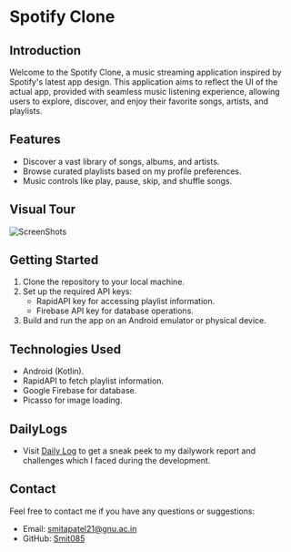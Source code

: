 # Spotify Clone

## Introduction

Welcome to the Spotify Clone, a music streaming application inspired by Spotify's latest app design. This application aims to reflect the UI of the actual app, provided with seamless music listening experience, allowing users to explore, discover, and enjoy their favorite songs, artists, and playlists.

## Features

- Discover a vast library of songs, albums, and artists.
- Browse curated playlists based on my profile preferences.
- Music controls like play, pause, skip, and shuffle songs.

## Visual Tour

![ScreenShots](https://github.com/Smit085/SpotifyClone/assets/139530390/56e98dd7-58bc-4fc4-89d0-69335d3a1472)


## Getting Started

1. Clone the repository to your local machine.
2. Set up the required API keys:
   - RapidAPI key for accessing playlist information.
   - Firebase API key for database operations.
3. Build and run the app on an Android emulator or physical device.

## Technologies Used

- Android (Kotlin).
- RapidAPI to fetch playlist information.
- Google Firebase for database.
- Picasso for image loading.

## DailyLogs

- Visit [Daily Log](https://github.com/Smit085/SpotifyClone/blob/master/DailyLogs.md) to get a sneak peek to my dailywork report and challenges which I faced during the development.

## Contact

Feel free to contact me if you have any questions or suggestions:
- Email: smitapatel21@gnu.ac.in
- GitHub: [Smit085](https://github.com/Smit085)
